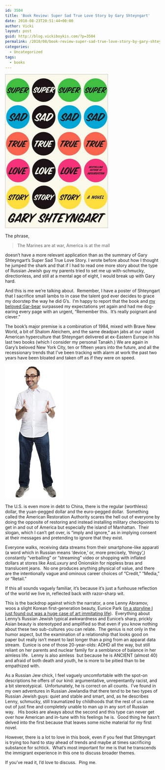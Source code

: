 ```yaml
---
id: 3504
title: 'Book Review: Super Sad True Love Story by Gary Shteyngart'
date: 2010-08-23T20:51:44+00:00
author: Vicki
layout: post
guid: http://blog.vickiboykis.com/?p=3504
permalink: /2010/08/book-review-super-sad-true-love-story-by-gary-shteyngart/
categories:
  - Uncategorized
tags:
  - books
---
```

[<img class="aligncenter size-full wp-image-3510" title="super_sad_true_love_story.large" src="https://raw.githubusercontent.com/veekaybee/wlb/gh-pages/assets/images/2010/08/super_sad_true_love_story.large_.jpg" alt="" width="335" height="500" />](https://raw.githubusercontent.com/veekaybee/wlb/gh-pages/assets/images/2010/08/super_sad_true_love_story.large_.jpg)

The phrase,

> The Marines are at war, America is at the mall

doesn&#8217;t have a more relevant application than as the summary of Gary Shteyngart&#8217;s Super Sad True Love Story. I wrote before about how I thought he jumped the shark and that if I had to read one more story about the type of Russian Jewish guy my parents tried to set me up with-schmucky, directionless, and still at a mental age of eight, I would break up with Gary hard.

And this is me we&#8217;re talking about.  Remember, I have a poster of Shteyngart that I sacrifice small lambs to in case the talent god ever decides to grace my doorstep the way he did G&#8217;s.  I&#8217;m happy to report that the book and [my beloved Gar-bear](http://blog.vickiboykis.com/2010/07/28/gary-shteyngart-kind-of-acknowledges-me-on-facebook/) surpassed my expectations yet again and had me dog-earing every page with an urgent, &#8220;Remember this.  It&#8217;s really poignant and clever.&#8221;

The book&#8217;s major premise is a combination of 1984, mixed with Brave New World, a bit of Shalom Aleichem, and the same deadpan jabs at our vapid American hyperculture that Shteyngart delivered at ex-Eastern Europe in his last two books (which I consider my personal Tanakh.) We are again in Gary&#8217;s beloved New York City, ten or fifteen years into the future, and all the recessionary trends that I&#8217;ve been tracking with alarm at work the past two years have been bloated and taken off as if they were on speed.

[<img class="aligncenter size-full wp-image-3512" title="18fob-q4-t_CA0-articleInline" src="https://raw.githubusercontent.com/veekaybee/wlb/gh-pages/assets/images/2010/08/18fob-q4-t_CA0-articleInline.jpg" alt="" width="190" height="435" />](https://raw.githubusercontent.com/veekaybee/wlb/gh-pages/assets/images/2010/08/18fob-q4-t_CA0-articleInline.jpg)

The U.S. is even more in debt to China, there is the regular (worthless) dollar, the yuan-pegged dollar and the euro-pegged dollar.  Something called the American Restoration Authority scares the hell out of everyone by doing the opposite of restoring and instead installing military checkpoints to get in and out of America but especially the island of Manhattan.  Their slogan, which I can&#8217;t get over, is &#8220;imply and ignore,&#8221; as in implying consent at their messages and pretending to ignore that they exist.

Everyone walks, receiving data streams from their smartphone-like apparati (a word which in Russian means &#8216;device,&#8217; or, more precisely, &#8216;thingy&#8217;,) constantly &#8220;verballing&#8221; or &#8220;streaming&#8221; video or shopping with inflated dollars at stores like AssLuxury and Onionskin for nippless bras and translucent jeans.  No one produces anything physical of value, and there are the intentionally vague and ominous career choices of &#8220;Credit,&#8221; &#8220;Media,&#8221; or &#8220;Retail.&#8221;

If this all sounds vaguely familiar, it&#8217;s because it&#8217;s just a funhouse reflection of the world we live in, reflected back with razor-sharp wit.

This is the backdrop against which the narrator, a one Lenny Abramov, woos a slight Korean first-generation beauty, Eunice Park ([in a storyline I just found out was a huge case of art immitating life](http://newyork.grubstreet.com/2006/09/gary_shteyngarts_breakfast_a_s_1.html)).  Everything about Lenny&#8217;s Russian Jewish typical awkwardness and Eunice&#8217;s sharp, prickly Asian beauty is stereotyped and amplified so that even if you know nothing about these two sub-cultures you can relate.  The genius is not only in the humor aspect, but the examination of a relationship that looks good on paper but really isn&#8217;t meant to last longer than a ping from an apparat data stream.  Eunice is one of those 20-year-olds: ADHD all the way, but still reliant on her parents and nuclear family for a semblance of balance in her aimless life.  Lenny is also aimless  but because he is ANCIENT (almost 40) and afraid of both death and youth, he is more to be pitied than to be empathized with.

As a Russian Jew chick, I feel vaguely uncomfortable with the spot-on descriptions he offers of our kind: argumentative, unrepentantly racist, and a bit stereotypical.  Unfortunately, he is correct on all counts.  I&#8217;ve found in my own adventures in Russian Jewlandia that there tend to be two types of Russian Jewish guys: quiet and stable and smart, and, as he describes Lenny, schmucky, still traumatized by childhoods that the rest of us came out of just fine and completely unable to man up in any sort of Russian way.   His books are always about the second and this type can never get over how American and in-tune with his feelings he is.  Good thing he hasn&#8217;t delved into the first because that leaves some niche material for my first novel.

However, there is a lot to love in this book, even if you feel that Shteyngart is trying too hard to stay ahead of trends and maybe at times sacrificing substance for schtick.  What&#8217;s most important for me is that he transcends the immigrant experience in this one to discuss broader themes.

If you&#8217;ve read it, I&#8217;d love to discuss.  Ping me.